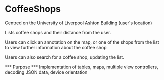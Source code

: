 # CoffeeShops

Centred on the University of Liverpool Ashton Building (user's location)

Lists coffee shops and their distance from the user.

Users can click an annotation on the map, or one of the shops from the list to view further information about the coffee shop

Users can also search for a coffee shop, updating the list.

*** Purpose ***
Implementation of tables, maps, multiple view controllers, decoding JSON data, device orientation
